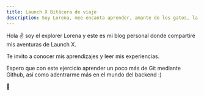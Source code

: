 ```yaml
---
title: Launch X Bitácora de viaje
description: Soy Lorena, mee encanta aprender, amante de los gatos, la música y por supuesto, el café y mi color favorito es el rosa. En mis tiempos libres me gusta ver realities shows de respotería y pasar tiempo con mis tres gatos gatos y mi chihuahua. 
---
```


Hola ✌️  soy el explorer Lorena y este es mi blog personal donde compartiré mis aventuras de Launch X.

Te invito a conocer mis aprendizajes y leer mis experiencias.

Espero que con este ejercicio aprender un poco más de Git mediante Github, así como adentrarme más en el mundo del backend :)

🚀
